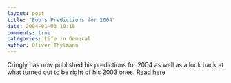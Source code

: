 ```yaml
---
layout: post
title: "Bob's Predictions for 2004"
date: 2004-01-03 10:18
comments: true
categories: Life in General
author: Oliver Thylmann
---
```



Cringly has now published his predictions for 2004 as well as a look back at what turned out to be right of his 2003 ones. [Read here](http://www.pbs.org/cringely/pulpit/pulpit20040101.html)


